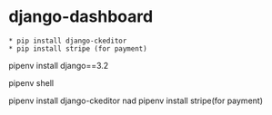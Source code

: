 # django-dashboard

    * pip install django-ckeditor
    * pip install stripe (for payment)

pipenv install django==3.2


pipenv shell

pipenv install django-ckeditor nad pipenv install stripe(for payment)
